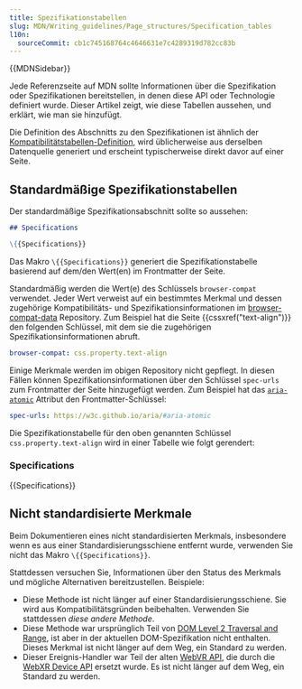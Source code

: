 ```yaml
---
title: Spezifikationstabellen
slug: MDN/Writing_guidelines/Page_structures/Specification_tables
l10n:
  sourceCommit: cb1c745168764c4646631e7c4289319d782cc83b
---
```


{{MDNSidebar}}

Jede Referenzseite auf MDN sollte Informationen über die Spezifikation oder Spezifikationen bereitstellen, in denen diese API oder Technologie definiert wurde. Dieser Artikel zeigt, wie diese Tabellen aussehen, und erklärt, wie man sie hinzufügt.

Die Definition des Abschnitts zu den Spezifikationen ist ähnlich der [Kompatibilitätstabellen-Definition](/de/docs/MDN/Writing_guidelines/Page_structures/Compatibility_tables), wird üblicherweise aus derselben Datenquelle generiert und erscheint typischerweise direkt davor auf einer Seite.

## Standardmäßige Spezifikationstabellen

Der standardmäßige Spezifikationsabschnitt sollte so aussehen:

```md
## Specifications

\{{Specifications}}
```

Das Makro `\{{Specifications}}` generiert die Spezifikationstabelle basierend auf dem/den Wert(en) im Frontmatter der Seite.

Standardmäßig werden die Wert(e) des Schlüssels `browser-compat` verwendet.
Jeder Wert verweist auf ein bestimmtes Merkmal und dessen zugehörige Kompatibilitäts- und Spezifikationsinformationen im [browser-compat-data](https://github.com/mdn/browser-compat-data) Repository.
Zum Beispiel hat die Seite {{cssxref("text-align")}} den folgenden Schlüssel, mit dem sie die zugehörigen Spezifikationsinformationen abruft.

```yaml
browser-compat: css.property.text-align
```

Einige Merkmale werden im obigen Repository nicht gepflegt.
In diesen Fällen können Spezifikationsinformationen über den Schlüssel `spec-urls` zum Frontmatter der Seite hinzugefügt werden.
Zum Beispiel hat das [`aria-atomic`](/de/docs/Web/Accessibility/ARIA/Attributes/aria-atomic) Attribut den Frontmatter-Schlüssel:

```yaml
spec-urls: https://w3c.github.io/aria/#aria-atomic
```

Die Spezifikationstabelle für den oben genannten Schlüssel `css.property.text-align` wird in einer Tabelle wie folgt gerendert:

### Specifications

{{Specifications}}

## Nicht standardisierte Merkmale

Beim Dokumentieren eines nicht standardisierten Merkmals, insbesondere wenn es aus einer Standardisierungsschiene entfernt wurde, verwenden Sie nicht das Makro `\{{Specifications}}`.

Stattdessen versuchen Sie, Informationen über den Status des Merkmals und mögliche Alternativen bereitzustellen. Beispiele:

- Diese Methode ist nicht länger auf einer Standardisierungsschiene. Sie wird aus Kompatibilitätsgründen beibehalten. Verwenden Sie stattdessen _diese andere Methode_.
- Diese Methode war ursprünglich Teil von [DOM Level 2 Traversal and Range](https://www.w3.org/TR/DOM-Level-2-Traversal-Range/), ist aber in der aktuellen DOM-Spezifikation nicht enthalten. Dieses Merkmal ist nicht länger auf dem Weg, ein Standard zu werden.
- Dieser Ereignis-Handler war Teil der alten [WebVR API](https://immersive-web.github.io/webvr/spec/1.1/), die durch die [WebXR Device API](https://immersive-web.github.io/webxr/) ersetzt wurde. Es ist nicht länger auf dem Weg, ein Standard zu werden.
